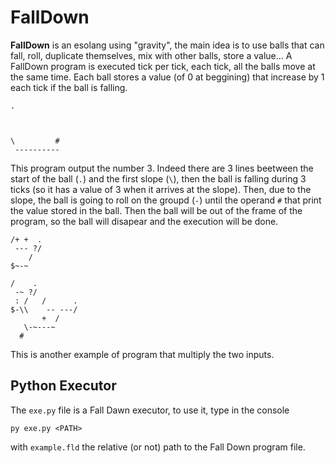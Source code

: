 # FallDown

**FallDown** is an esolang using "gravity", the main idea is to use balls that can fall, roll, duplicate themselves, mix with other balls, store a value...
A FallDown program is executed tick per tick, each tick, all the balls move at the same time. Each ball stores a value (of 0 at beggining) that increase by 1 each tick if the ball is falling.

```
.



\         #
 ----------
```

This program output the number 3. Indeed there are 3 lines beetween the start of the ball (`.`) and the first slope (`\`), then the ball is falling during 3 ticks (so it has a value of 3 when it arrives at the slope). Then, due to the slope, the ball is going to roll on the groupd (`-`) until the operand `#` that print the value stored in the ball. Then the ball will be out of the frame of the program, so the ball will disapear and the execution will be done.

```
/+ +  .
 --- ?/
    /
$~-~

/    .
 -~ ?/
 : /   /      .
$-\\    -- ---/
       +  /
   \-~---~
  #
```

This is another example of program that multiply the two inputs.

## Python Executor

The `exe.py` file is a Fall Dawn executor, to use it, type in the console

```
py exe.py <PATH>
```

with `example.fld` the relative (or not) path to the Fall Down program file.
